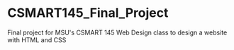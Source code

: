 # CSMART145_Final_Project
Final project for MSU's CSMART 145 Web Design class to design a website with HTML and CSS
